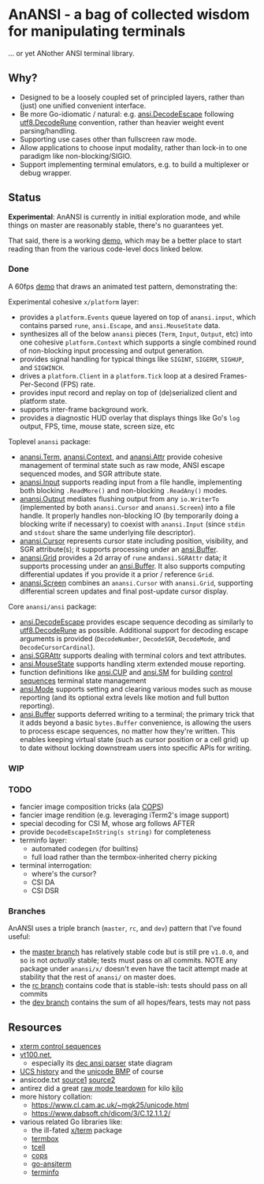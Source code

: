 # AnANSI - a bag of collected wisdom for manipulating terminals

... or yet ANother ANSI terminal library.

## Why?

- Designed to be a loosely coupled set of principled layers, rather than (just)
  one unified convenient interface.
- Be more Go-idiomatic / natural: e.g.  [ansi.DecodeEscape][ansi_decode_escape]
  following [utf8.DecodeRune][decode_rune] convention, rather than heavier
  weight event parsing/handling.
- Supporting use cases other than fullscreen raw mode.
- Allow applications to choose input modality, rather than lock-in to one
  paradigm like non-blocking/SIGIO.
- Support implementing terminal emulators, e.g. to build a multiplexer or debug
  wrapper.

## Status

**Experimental**: AnANSI is currently in initial exploration mode, and while
things on master are reasonably stable, there's no guarantees yet.

That said, there is a working [demo][demo], which may be a better place to
start reading than from the various code-level docs linked below.

### Done

A 60fps [demo][demo] that draws an animated test pattern, demonstrating the:

Experimental cohesive `x/platform` layer:
- provides a `platform.Events` queue layered on top of `anansi.input`, which
  contains parsed `rune`, `ansi.Escape`, and `ansi.MouseState` data.
- synthesizes all of the below `anansi` pieces (`Term`, `Input`, `Output`, etc)
  into one cohesive `platform.Context` which supports a single combined round of
  non-blocking input processing and output generation.
- provides signal handling for typical things like `SIGINT`, `SIGERM`,
  `SIGHUP`, and `SIGWINCH`.
- drives a `platform.Client` in a `platform.Tick` loop at a desired
  Frames-Per-Second (FPS) rate.
- provides input record and replay on top of (de)serialized client and platform state.
- supports inter-frame background work.
- provides a diagnostic HUD overlay that displays things like Go's `log`
  output, FPS, time, mouse state, screen size, etc

Toplevel `anansi` package:
- [anansi.Term][anansi_term], [anansi.Context][anansi_context], and
  [anansi.Attr][anansi_attr] provide cohesive management of terminal state such
  as raw mode, ANSI escape sequenced modes, and SGR attribute state.
- [anansi.Input][anansi_input] supports reading input from a file handle,
  implementing both blocking `.ReadMore()` and non-blocking `.ReadAny()` modes.
- [anansi.Output][anansi_output] mediates flushing output from any `io.WriterTo`
  (implemented by both `anansi.Cursor` and `anansi.Screen`) into a file handle.
  It properly handles non-blocking IO (by temporarily doing a blocking write if
  necessary) to coexist with `anansi.Input` (since `stdin` and `stdout` share
  the same underlying file descriptor).
- [anansi.Cursor][anansi_cursor] represents cursor state including position,
  visibility, and SGR attribute(s); it supports processing under an
  [ansi.Buffer][ansi_buffer].
- [anansi.Grid][anansi_grid] provides a 2d array of `rune` and`ansi.SGRAttr`
  data; it supports processing under an [ansi.Buffer][ansi_buffer]. It also
  supports computing differential updates if you provide it a prior / reference
  `Grid`.
- [anansi.Screen][anansi_screen] combines an `anansi.Cursor` with
  `anansi.Grid`, supporting differential screen updates and final post-update
  cursor display.

Core `anansi/ansi` package:
- [ansi.DecodeEscape][ansi_decode_escape] provides escape sequence decoding
  as similarly to [utf8.DecodeRune][decode_rune] as possible. Additional
  support for decoding escape arguments is provided (`DecodeNumber`,
  `DecodeSGR`, `DecodeMode`, and `DecodeCursorCardinal`).
- [ansi.SGRAttr][ansi_sgr] supports dealing with terminal colors and text
  attributes.
- [ansi.MouseState][ansi_mousestate] supports handling xterm extended mouse
  reporting.
- function definitions like [ansi.CUP][ansi_cup] and [ansi.SM][ansi_sm] for
  building [control sequences][ansi_seq]
  terminal state management
- [ansi.Mode][ansi_mode] supports setting and clearing various modes such as
  mouse reporting (and its optional extra levels like motion and full button
  reporting).
- [ansi.Buffer][ansi_buffer] supports deferred writing to a terminal; the
  primary trick that it adds beyond a basic `bytes.Buffer` convenience, is
  allowing the users to process escape sequences, no matter how they're
  written. This enables keeping virtual state (such as cursor position or a
  cell grid) up to date without locking downstream users into specific APIs for
  writing.

### WIP

### TODO

- fancier image composition tricks (ala [COPS][cops])
- fancier image rendition (e.g. leveraging iTerm2's image support)
- special decoding for CSI M, whose arg follows AFTER
- provide `DecodeEscapeInString(s string)` for completeness
- terminfo layer:
  - automated codegen (for builtins)
  - full load rather than the termbox-inherited cherry picking
- terminal interrogation:
  - where's the cursor?
  - CSI DA
  - CSI DSR

### Branches

AnANSI uses a triple branch (`master`, `rc`, and `dev`) pattern that I've found
useful:
- the [master branch][master] has relatively stable code but is
  still pre `v1.0.0`, and so is not *actually* stable; tests must pass on all
  commits. NOTE any package under `anansi/x/` doesn't even have the tacit
  attempt made at stability that the rest of `anansi/` on master does.
- the [rc branch][rc] contains code that is stable-ish: tests should
  pass on all commits
- the [dev branch][dev] contains the sum of all hopes/fears, tests
  may not pass

## Resources

- [xterm control sequences][xterm_ctl]
- [vt100.net][vt100],
  - especially its [dec ansi parser][ansi_parser_sm] state diagram
- [UCS history][ucs] and the [unicode BMP][unicode_bmp] of course
- ansicode.txt [source1][tmux_ansicode] [source2][pdp10_ansicode]
- antirez did a great [raw mode teardown][kilo_rawmode] for kilo [kilo][kilo]
- more history collation:
  - https://www.cl.cam.ac.uk/~mgk25/unicode.html
  - https://www.dabsoft.ch/dicom/3/C.12.1.1.2/
- various related Go libraries like:
  - the ill-fated [x/term](https://github.com/golang/go/issues/13104) package
  - [termbox][termbox]
  - [tcell][tcell]
  - [cops][cops]
  - [go-ansiterm][go-ansiterm]
  - [terminfo][terminfo]

[anansi_attr]: https://godoc.org/github.com/jcorbin/anansi#Attr
[anansi_context]: https://godoc.org/github.com/jcorbin/anansi#Context
[anansi_cursor]: https://godoc.org/github.com/jcorbin/anansi#Cursor
[anansi_grid]: https://godoc.org/github.com/jcorbin/anansi#Grid
[anansi_input]: https://godoc.org/github.com/jcorbin/anansi#Input
[anansi_output]: https://godoc.org/github.com/jcorbin/anansi#Output
[anansi_screen]: https://godoc.org/github.com/jcorbin/anansi#Screen
[anansi_term]: https://godoc.org/github.com/jcorbin/anansi#Term
[ansi_buffer]: https://godoc.org/github.com/jcorbin/anansi/ansi#Buffer
[ansi_cup]: https://godoc.org/github.com/jcorbin/anansi/ansi#CUP
[ansi_decode_escape]: https://godoc.org/github.com/jcorbin/anansi/ansi#DecodeEscape
[ansi_mode]: https://godoc.org/github.com/jcorbin/anansi/ansi#Mode
[ansi_mousestate]: https://godoc.org/github.com/jcorbin/anansi/ansi#MouseState
[ansi_parser_sm]: https://www.vt100.net/emu/dec_ansi_parser
[ansi_seq]: https://godoc.org/github.com/jcorbin/anansi/ansi#Seq
[ansi_sgr]: https://godoc.org/github.com/jcorbin/anansi/ansi#SGRAttr
[ansi_sm]: https://godoc.org/github.com/jcorbin/anansi/ansi#SM

[cops]: https://github.com/kriskowal/cops
[decode_rune]: https://golang.org/pkg/unicode/utf8/#DecodeRune
[go-ansiterm]: https://github.com/Azure/go-ansiterm
[kilo]: https://github.com/antirez/kilo
[kilo_rawmode]: https://viewsourcecode.org/snaptoken/kilo/02.enteringRawMode.html
[pdp10_ansicode]: http://www.inwap.com/pdp10/ansicode.txt
[tcell]: https://github.com/gdamore/tcell
[termbox]: https://github.com/nsf/termbox-go
[terminfo]: https://github.com/xo/terminfo
[tmux_ansicode]: https://github.com/tmux/tmux/blob/master/tools/ansicode.txt
[ucs]: https://en.wikipedia.org/wiki/Universal_Coded_Character_Set
[unicode_bmp]: https://en.wikipedia.org/wiki/Plane_(Unicode)#Basic_Multilingual_Plane
[vt100]: https://www.vt100.net
[xterm_ctl]: http://invisible-island.net/xterm/ctlseqs/ctlseqs.html

[master]: ../../tree/master
[demo]: ../../tree/master/cmd/demo
[rc]: ../../tree/rc
[dev]: ../../tree/dev
